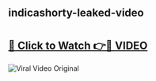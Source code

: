 ## indicashorty-leaked-video 

# <h2><a href="http://freeplayer.one?title=indicashorty-leaked-video&ref=21J">🔗 Click to Watch 👉🔴 VIDEO</a></h2>

<a href="http://freeplayer.one?title=indicashorty-leaked-video&ref=21J" rel="nofollow" data-target="animated-image.originalLink"><img src="https://i.ibb.co.com/xMMVF88/686577567.gif" alt="Viral Video Original" style="max-width: 100%; display: inline-block;" data-target="animated-image.originalImage"></a>

